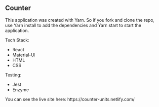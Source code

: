 ## Counter

This application was created with Yarn. So if you fork and clone the repo, use Yarn install to add the dependencies and Yarn start to start the application.

Tech Stack:

<ul>
<li> React </li>
<li> Material-UI </li>
<li> HTML </li>
<li> CSS </li>
</ul>

Testing:
<ul>
  <li>Jest</li>
<li>Enzyme</li>

</ul>
You can see the live site here: https://counter-units.netlify.com/
